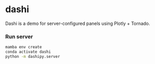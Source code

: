 # dashi 

Dashi is a demo for server-configured panels using Plotly + Tornado. 

### Run server

``` bash
mamba env create
conda activate dashi
python -m dashipy.server 
```
